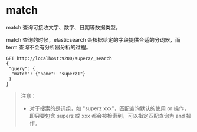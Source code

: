 # match

match 查询可接收文字、数字、日期等数据类型。

match 查询的时候，elasticsearch 会根据给定的字段提供合适的分词器，而 term 查询不会有分析器分析的过程。

```http
GET http://localhost:9200/superz/_search
{
 "query": {
  "match": {"name": "superz1"}
 }
}
```

> 注意：
>
> - 对于搜索的是词组，如 "superz xxx"，匹配查询默认的使用 or 操作，即只要包含 superz 或 xxx 都会被检索到，可以指定匹配查询为 and 操作。